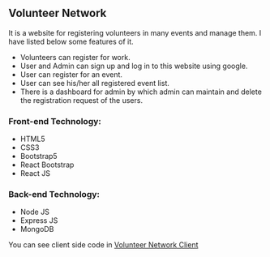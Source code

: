 ## Volunteer Network

It is a website for registering volunteers in many events and manage them. I have listed below some features of it.

- Volunteers can register for work.
- User and Admin can sign up and log in to this website using google.
- User can register for an event.
- User can see his/her all registered event list.
- There is a dashboard for admin by which admin can maintain and delete the registration request of the users.

### Front-end Technology:

- HTML5
- CSS3
- Bootstrap5
- React Bootstrap
- React JS

### Back-end Technology:

- Node JS
- Express JS
- MongoDB

You can see client side code in [Volunteer Network Client](https://github.com/farhan-nahid/volunteer-network-client)
